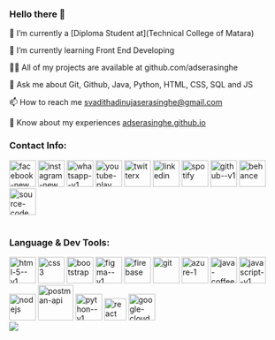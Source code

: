 ### Hello there 👋
🔭 I’m currently a [Diploma Student at](Technical College of Matara)

🌱 I’m currently learning Front End Developing

👨‍💻 All of my projects are available at github.com/adserasinghe

💬 Ask me about Git, Github, Java, Python, HTML, CSS, SQL and JS

📫 How to reach me svadithadinujaserasinghe@gmail.com

📄 Know about my experiences <a target="_blank" rel="noopener" href="https://adserasinghe.github.io">adserasinghe.github.io</a>

<!--**adserasinghe/adserasinghe** is a ✨ _special_ ✨ repository because its `README.md` (this file) appears on your GitHub profile.-->

### Contact Info:
<div Class="Social items">
          <a target="_blank" rel="noopener" href="https://web.facebook.com/adserasinghe"><img width="48" height="48" src="https://img.icons8.com/color/48/facebook-new.png" alt="facebook-new"/></a>
          <a target="_blank" rel="noopener" href="https://www.instagram.com/adserasinghe"><img width="48" height="48" src="https://img.icons8.com/fluency/48/instagram-new.png" alt="instagram-new"/></a>
          <a target="_blank" rel="noopener" href="https://api.whatsapp.com/send/?phone=94718896042&text&type=phone_number&app_absent=0"><img width="48" height="48" src="https://img.icons8.com/color/48/whatsapp--v1.png" alt="whatsapp--v1"/></a>
        <a target="_blank" rel="noopener" href="https://www.youtube.com/@aditha_creation/"><img width="48" height="48" src="https://img.icons8.com/color/48/youtube-play.png" alt="youtube-play"/></a>
          <a target="_blank" rel="noopener" href="https://twitter.com/adserasinghe"><img width="48" height="48" src="https://img.icons8.com/pulsar-color/48/twitterx.png" alt="twitterx"/></a>
          <a target="_blank" rel="noopener" href="https://www.linkedin.com/in/adserasinghe"><img width="48" height="48" src="https://img.icons8.com/color/48/linkedin.png" alt="linkedin"/></a>
          <a target="_blank" rel="noopener" href="https://open.spotify.com/user/31yae5mucnitkgqqnj6tj6ucnmxy"><img width="48" height="48" src="https://img.icons8.com/fluency/48/spotify.png" alt="spotify"/></a>
        <a target="_blank" rel="noopener" href="https://github.com/adserasinghe"><img width="48" height="48" src="https://img.icons8.com/color-glass/48/github--v1.png" alt="github--v1"/></a>
        <a target="_blank" rel="noopener" href="https://www.behance.net/adserasinghe"><img width="48" height="48" src="https://img.icons8.com/color/48/behance.png" alt="behance"/></a>
        <a target="_blank" rel="noopener" href="https://linktr.ee/adserasinghe"><img width="48" height="48" src="https://img.icons8.com/color/48/source-code.png" alt="source-code"/></a>
          <br><br>
</div>

### Language & Dev Tools:
<div Class="Social items">
          <a target="_blank" rel="noopener" href="https://www.w3.org/html/"><img width="48" height="48" src="https://img.icons8.com/color/48/html-5--v1.png" alt="html-5--v1"/></a>
          <a target="_blank" rel="noopener" href="https://www.w3schools.com/css/"><img width="48" height="48" src="https://img.icons8.com/color/48/css3.png" alt="css3"/></a>
          <a target="_blank" rel="noopener" href="https://getbootstrap.com/"><img width="48" height="48" src="https://img.icons8.com/color/48/bootstrap.png" alt="bootstrap"/></a>
        <a target="_blank" rel="noopener" href="https://www.figma.com/"><img width="48" height="48" src="https://img.icons8.com/color/48/figma--v1.png" alt="figma--v1"/></a>
          <a target="_blank" rel="noopener" href="https://firebase.google.com/"><img width="48" height="48" src="https://img.icons8.com/color/48/firebase.png" alt="firebase"/></a>
          <a target="_blank" rel="noopener" href="https://git-scm.com/"><img width="48" height="48" src="https://img.icons8.com/color/48/git.png" alt="git"/></a>
          <a target="_blank" rel="noopener" href="https://azure.microsoft.com/en-in/"><img width="48" height="48" src="https://img.icons8.com/color/48/azure-1.png" alt="azure-1"/></a>
        <a target="_blank" rel="noopener" href="https://www.java.com/en/"><img width="48" height="48" src="https://img.icons8.com/color/48/java-coffee-cup-logo--v1.png" alt="java-coffee-cup-logo--v1"/></a>
        <a target="_blank" rel="noopener" href="https://developer.mozilla.org/en-US/docs/Web/JavaScript"><img width="48" height="48" src="https://img.icons8.com/color/48/javascript--v1.png" alt="javascript--v1"/></a>
        <a target="_blank" rel="noopener" href="https://nodejs.org/en"><img width="48" height="48" src="https://img.icons8.com/color/48/nodejs.png" alt="nodejs"/></a>
          <a target="_blank" rel="noopener" href="https://www.postman.com/"><img width="64" height="64" src="https://img.icons8.com/dusk/64/postman-api.png" alt="postman-api"/></a>
          <a target="_blank" rel="noopener" href="https://www.python.org/"><img width="48" height="48" src="https://img.icons8.com/color/48/python--v1.png" alt="python--v1"/></a>
          <a target="_blank" rel="noopener" href="https://react.dev/"><img width="40" height="40" src="https://img.icons8.com/officel/40/react.png" alt="react"/></a>
          <a target="_blank" rel="noopener" href="https://cloud.google.com/?hl=en"><img width="48" height="48" src="https://img.icons8.com/color/48/google-cloud.png" alt="google-cloud"/></a>
</div>
          <a target="_blank" rel="noopener" href="https://www.holopin.io/userbadge/clnmntgyz125820fl5rppb6dp7"><img src="https://holopin.me/adserasinghe"</a>
          
